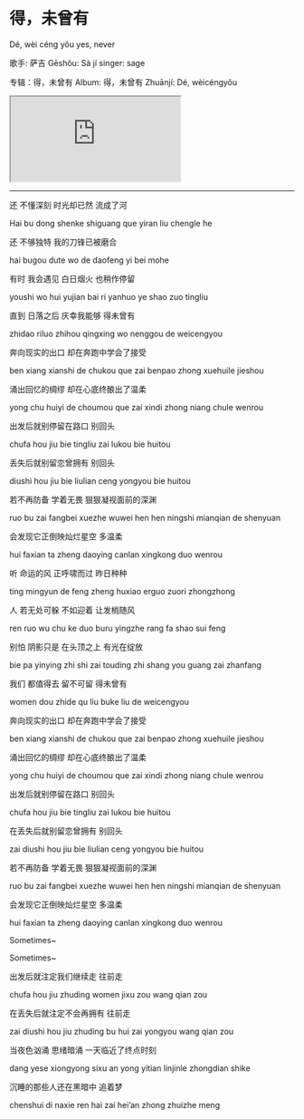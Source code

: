 # 得，未曾有

Dé, wèi céng yǒu
yes, never

歌手: 萨吉
Gēshǒu: Sà jí
singer: sage

专辑：得，未曾有
Album: 得，未曾有
Zhuānjí: Dé, wèicéngyǒu

<div class="video-container">
  <iframe
  src="https://www.youtube.com/embed/hMxCqw9b7hI"
  allowfullscreen="allowfullscreen">
  </iframe>
</div>

---

还 不懂深刻 时光却已然 流成了河

Hai bu dong shenke shiguang que yiran liu chengle he

还 不够独特 我的刀锋已被磨合

hai bugou dute wo de daofeng yi bei mohe

有时 我会遇见 白日烟火 也稍作停留

youshi wo hui yujian bai ri yanhuo ye shao zuo tingliu

直到 日落之后 庆幸我能够 得未曾有

zhidao riluo zhihou qingxing wo nenggou de weicengyou



奔向现实的出口 却在奔跑中学会了接受

ben xiang xianshi de chukou que zai benpao zhong xuehuile jieshou

涌出回忆的绸缪 却在心底终酿出了温柔

yong chu huiyi de choumou que zai xindi zhong niang chule wenrou

出发后就别停留在路口 别回头

chufa hou jiu bie tingliu zai lukou bie huitou

丢失后就别留恋曾拥有 别回头

diushi hou jiu bie liulian ceng yongyou bie huitou



若不再防备 学着无畏 狠狠凝视面前的深渊

ruo bu zai fangbei xuezhe wuwei hen hen ningshi mianqian de shenyuan

会发现它正倒映灿烂星空 多温柔

hui faxian ta zheng daoying canlan xingkong duo wenrou

听 命运的风 正呼啸而过 昨日种种

ting mingyun de feng zheng huxiao erguo zuori zhongzhong

人 若无处可躲 不如迎着 让发梢随风

ren ruo wu chu ke duo buru yingzhe rang fa shao sui feng



别怕 阴影只是 在头顶之上 有光在绽放

bie pa yinying zhi shi zai touding zhi shang you guang zai zhanfang

我们 都值得去 留不可留 得未曾有

women dou zhide qu liu buke liu de weicengyou

奔向现实的出口 却在奔跑中学会了接受

ben xiang xianshi de chukou que zai benpao zhong xuehuile jieshou

涌出回忆的绸缪 却在心底终酿出了温柔

yong chu huiyi de choumou que zai xindi zhong niang chule wenrou



出发后就别停留在路口 别回头

chufa hou jiu bie tingliu zai lukou bie huitou

在丢失后就别留恋曾拥有 别回头

zai diushi hou jiu bie liulian ceng yongyou bie huitou

若不再防备 学着无畏 狠狠凝视面前的深渊

ruo bu zai fangbei xuezhe wuwei hen hen ningshi mianqian de shenyuan

会发现它正倒映灿烂星空 多温柔

hui faxian ta zheng daoying canlan xingkong duo wenrou



Sometimes~

Sometimes~

出发后就注定我们继续走 往前走

chufa hou jiu zhuding women jixu zou wang qian zou

在丢失后就注定不会再拥有 往前走

zai diushi hou jiu zhuding bu hui zai yongyou wang qian zou



当夜色汹涌 思绪暗涌 一天临近了终点时刻

dang yese xiongyong sixu an yong yitian linjinle zhongdian shike

沉睡的那些人还在黑暗中 追着梦

chenshui di naxie ren hai zai hei’an zhong zhuizhe meng
